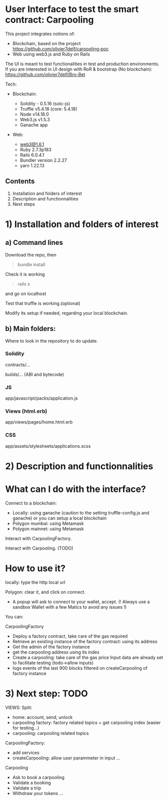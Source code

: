 # User Interface to test the smart contract: Carpooling

This project integrates notions of:
- Blockchain, based on the project  https://github.com/olivier7delf/carpooling-poc
- Web using web3.js and Ruby on Rails

The UI is meant to test functionalities in test and production environments.
If you are interested in UI design with RoR & bootstrap (No blockchain): https://github.com/olivier7delf/Bro-Bet

Tech:
- Blockchain:
  - Solidity - 0.5.16 (solc-js)
  - Truffle v5.4.18 (core: 5.4.18)
  - Node v14.18.0
  - Web3.js v1.5.3
  - Ganache app

- Web:
  - web3@1.6.1
  - Ruby 2.7.3p183
  - Rails 6.0.4.1
  - Bundler version 2.2.27
  - yarn 1.22.13

## Contents
1. Installation and folders of interest
2. Description and functionnalities
3. Next steps


# 1) Installation and folders of interest

## a) Command lines
Download the repo, then
>bundle install

Check it is working
>rails s

and go on localhost

Test that truffle is working.(optional)

Modify its setup if needed, regarding your local blockchain.

## b) Main folders:

Where to look in the repository to do update.

### Solidity
contracts/...

builds/... (ABI and bytecode)

### JS
app/javascript/packs/application.js

### Views (html.erb)
app/views/pages/home.html.erb

### CSS
app/assets/stylesheets/applications.scss

# 2) Description and functionnalities

# What can I do with the interface?
Connect to a blockchain:
- Locally: using ganache (caution to the setting truffle-config.js and ganache)
          or you can setup a local blockchain
- Polygon mumbai: using Metamask
- Polygon mainnet: using Metamask

Interact with CarpoolingFactory.

Interact with Carpooling. (TODO)

# How to use it?
locally: type the http local url

Polygon: clear it, and click on connect.
- A popup will ask to connect to your wallet, accept. (! Always use a sandbox Wallet with a few Matics to avoid any issues !)

You can:

CarpoolingFactory
- Deploy a factory contract, take care of the gas required
- Retrieve an existing instance of the factory contract: using its address
- Get the admin of the factory instance
- get the carpooling address using its index
- Create a carpooling: take care of the gas price
  Input data are already set to facilitate testing (todo->allow inputs)
- logs events of the last 900 blocks filtered on createCarpooling of factory instance

# 3) Next step: TODO

VIEWS:
Split:
- home: account, send, unlock
- carpooling factory: factory related topics + get carpooling index (easier for testing...)
- carpooling: carpooling related topics

CarpoolingFactory: 
- add services
- createCarpooling: allow user parammeter in input
...

Carpooling 
- Ask to book a carpooling
- Validate a booking
- Validate a trip
- Withdraw your tokens
...


